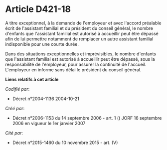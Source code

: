 # Article D421-18

A titre exceptionnel, à la demande de l'employeur et avec l'accord préalable écrit de l'assistant familial et du président du
conseil général, le nombre d'enfants que l'assistant familial est autorisé à accueillir peut être dépassé afin de lui
permettre notamment de remplacer un autre assistant familial indisponible pour une courte durée.

Dans des situations exceptionnelles et imprévisibles, le nombre d'enfants que l'assistant familial est autorisé à accueillir
peut être dépassé, sous la responsabilité de l'employeur, pour assurer la continuité de l'accueil. L'employeur en informe
sans délai le président du conseil général.

**Liens relatifs à cet article**

_Codifié par_:

  - Décret n°2004-1136 2004-10-21

_Créé par_:

  - Décret n°2006-1153 du 14 septembre 2006 - art. 1 () JORF 16 septembre 2006 en vigueur le 1er janvier 2007

_Cité par_:

  - Décret n°2015-1460 du 10 novembre 2015 - art. (V)
